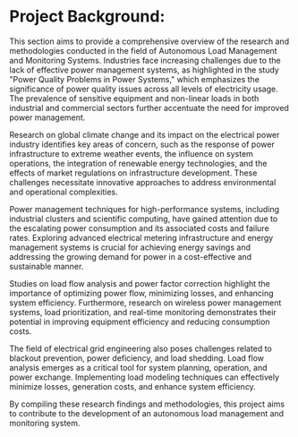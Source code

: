 # Project Background:
This section aims to provide a comprehensive overview of the research and methodologies conducted in the field of Autonomous Load Management and Monitoring Systems. Industries face increasing challenges due to the lack of effective power management systems, as highlighted in the study "Power Quality Problems in Power Systems," which emphasizes the significance of power quality issues across all levels of electricity usage. The prevalence of sensitive equipment and non-linear loads in both industrial and commercial sectors further accentuate the need for improved power management.

Research on global climate change and its impact on the electrical power industry identifies key areas of concern, such as the response of power infrastructure to extreme weather events, the influence on system operations, the integration of renewable energy technologies, and the effects of market regulations on infrastructure development. These challenges necessitate innovative approaches to address environmental and operational complexities.

Power management techniques for high-performance systems, including industrial clusters and scientific computing, have gained attention due to the escalating power consumption and its associated costs and failure rates. Exploring advanced electrical metering infrastructure and energy management systems is crucial for achieving energy savings and addressing the growing demand for power in a cost-effective and sustainable manner.

Studies on load flow analysis and power factor correction highlight the importance of optimizing power flow, minimizing losses, and enhancing system efficiency. Furthermore, research on wireless power management systems, load prioritization, and real-time monitoring demonstrates their potential in improving equipment efficiency and reducing consumption costs.

The field of electrical grid engineering also poses challenges related to blackout prevention, power deficiency, and load shedding. Load flow analysis emerges as a critical tool for system planning, operation, and power exchange. Implementing load modeling techniques can effectively minimize losses, generation costs, and enhance system efficiency.

By compiling these research findings and methodologies, this project aims to contribute to the development of an autonomous load management and monitoring system.

